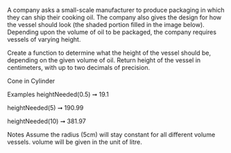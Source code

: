 A company asks a small-scale manufacturer to produce packaging in which they can ship their cooking oil. The company also gives the design for how the vessel should look (the shaded portion filled in the image below). Depending upon the volume of oil to be packaged, the company requires vessels of varying height.

Create a function to determine what the height of the vessel should be, depending on the given volume of oil. Return height of the vessel in centimeters, with up to two decimals of precision.

Cone in Cylinder

Examples
heightNeeded(0.5) ➞ 19.1

heightNeeded(5) ➞ 190.99

heightNeeded(10) ➞ 381.97

Notes
Assume the radius (5cm) will stay constant for all different volume vessels.
volume will be given in the unit of litre.